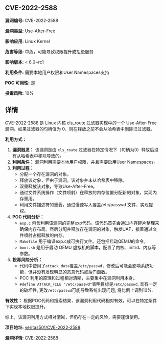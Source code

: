 ## CVE-2022-2588

**漏洞编号:** CVE-2022-2588

**漏洞类型:** Use-After-Free

**影响应用:** Linux Kernel

**危害等级:** 中危，可能导致权限提升或拒绝服务

**影响版本:** < 6.0~rc1

**利用条件:** 需要本地用户权限和User Namespaces支持

**POC 可用性:** 是

**投毒风险:** 10%

## 详情

CVE-2022-2588 是 Linux 内核 cls_route 过滤器实现中的一个 Use-After-Free 漏洞。如果过滤器的句柄值为 0，则在释放之前不会从哈希表中删除旧过滤器。 

**利用方式：**

1.  **漏洞触发：** 该漏洞是由 `cls_route` 过滤器在特定情况下（句柄为0）释放后没有从哈希表中移除导致的。
2.  **利用条件：** 漏洞利用需要本地用户权限，并且需要启用User Namespaces。
3.  **利用过程：**
    *   分配一个存在漏洞的对象。
    *   释放该对象，但由于漏洞，该对象并未从哈希表中移除。
    *   双重释放该对象，导致Use-After-Free。
    *   通过文件系统操作（文件喷射）在释放的内存位置分配新的对象，实现内存重用。
    *   利用文件描述符的重叠，通过慢速写入覆盖/etc/passwd 文件，实现提权。
4.  **POC 代码分析：**
    *   `exp.c` 包含利用该漏洞的完整exp代码。该代码首先会通过内存碎片整理来确保内存布局。然后分配并释放存在漏洞的对象，触发UAF，接着通过文件喷射占据释放的内存。
    *   `Makefile` 用于编译exp.c成可执行文件。还包括启动QEMU的命令。
    *   `boot.sh` 是用于启动 QEMU 虚拟机的脚本，配置了内核、initrd、内存等参数。
5.  **投毒风险分析：**
    *   代码中使用了`attack_data`覆盖`/etc/passwd`，修改后可能会影响系统功能，但并没有发现明显的恶意代码或后门函数。
    *  POC 利用的原理和过程相对清晰，主要集中在漏洞利用本身。
    *   `#define ATTACK_FILE "/etc/passwd"`表明目标是`/etc/passwd`, 具有一定的破坏性, 更改`/etc/passwd`可能导致系统出现问题, 将比例上调到10%.

**有效性：** 根据POC代码和搜索结果，该漏洞利用代码相对有效，可以在特定条件下实现本地权限提升。

综上，该漏洞利用方式相对清晰，但仍存在一定的风险，需要谨慎使用。

**项目地址:** [veritas501/CVE-2022-2588](https://github.com/veritas501/CVE-2022-2588)

**漏洞详情:** [CVE-2022-2588](https://nvd.nist.gov/vuln/detail/CVE-2022-2588)